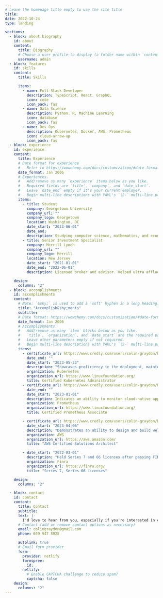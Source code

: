 ```yaml
---
# Leave the homepage title empty to use the site title
title:
date: 2022-10-24
type: landing

sections:
  - block: about.biography
    id: about
    content:
      title: Biography
      # Choose a user profile to display (a folder name within `content/authors/`)
      username: admin
  - block: features
    id: skills
    content:
      title: Skills

      items:
        - name: Full-Stack Developer
          description: TypeScript, React, GraphQL
          icon: code
          icon_pack: fas
        - name: Data Science
          description: Python, R, Machine Learning
          icon: database
          icon_pack: fas
        - name: Dev Ops
          description: Kubernetes, Docker, AWS, Prometheus
          icon: cloud-arrow-up
          icon_pack: fas
  - block: experience
    id: experience
    content:
      title: Experience
      # Date format for experience
      #   Refer to https://wowchemy.com/docs/customization/#date-format
      date_format: Jan 2006
      # Experiences.
      #   Add/remove as many `experience` items below as you like.
      #   Required fields are `title`, `company`, and `date_start`.
      #   Leave `date_end` empty if it's your current employer.
      #   Begin multi-line descriptions with YAML's `|2-` multi-line prefix.
      items:
        - title: Student
          company: Georgetown University
          company_url: ""
          company_logo: Georgetown
          location: Washington, DC
          date_start: "2023-06-01"
          date_end:
          description: Studying computer science, mathematics, and economics.
        - title: Senior Investment Specialist
          company: Merrill Lynch
          company_url: ""
          company_logo: Merrill
          location: New Jersey
          date_start: "2021-01-01"
          date_end: "2022-06-01"
          description: Licensed broker and advisor. Helped ultra affluent clients solve technical problems.

    design:
      columns: "2"
  - block: accomplishments
    id: accomplishments
    content:
      # Note: `&shy;` is used to add a 'soft' hyphen in a long heading.
      title: "Accomplish&shy;ments"
      subtitle:
      # Date format: https://wowchemy.com/docs/customization/#date-format
      date_format: Jan 2006
      # Accomplishments.
      #   Add/remove as many `item` blocks below as you like.
      #   `title`, `organization`, and `date_start` are the required parameters.
      #   Leave other parameters empty if not required.
      #   Begin multi-line descriptions with YAML's `|2-` multi-line prefix.
      items:
        - certificate_url: https://www.credly.com/users/colin-graydon/badges?sort=-state_updated_at&page=1
          date_end: ""
          date_start: "2023-05-23"
          description: "Showcases proficiency in the deployment, maintenance, and troubleshooting of Kubernetes clusters, including development, networking, logging, and secret management."
          organization: Kubernetes
          organization_url: https://www.linuxfoundation.org/
          title: Certified Kubernetes Administrator
        - certificate_url: https://www.credly.com/users/colin-graydon/badges?sort=-state_updated_at&page=1
          date_end: ""
          date_start: "2023-01-01"
          description: Indicates an ability to monitor cloud-native applications and infrastructure. Demonstrates aptitude in the design and implementation of data-scraping methods.
          organization: Prometheus
          organization_url: https://www.linuxfoundation.org/
          title: Certified Prometheus Associate

        - certificate_url: https://www.credly.com/users/colin-graydon/badges?sort=-state_updated_at&page=1
          date_start: "2023-04-06"
          description: "Demonstrates an ability to design and build well-architected distributed systems which are resilient, cost-effective, and scalable."
          organization: AWS
          organization_url: https://aws.amazon.com/
          title: "AWS Certified Solutions Architect"

        - date_start: "2022-03-01"
          description: "Held Series 7 and 66 licenses after passing FINRA exams while working for Merrill."
          organization: Finra
          organization_url: https://finra.org/
          title: "Series 7, Series 66 Licenses"

    design:
      columns: "2"

  - block: contact
    id: contact
    content:
      title: Contact
      subtitle:
      text: |-
        I'd love to hear from you, especially if you're interested in collaborating on a project.
      # Contact (add or remove contact options as necessary)
      email: colingraydon@gmail.com
      phone: 609 947 8025

      autolink: true
      # Email form provider
      form:
        provider: netlify
        formspree:
          id:
        netlify:
          # Enable CAPTCHA challenge to reduce spam?
          captcha: false
    design:
      columns: "2"
---
```

